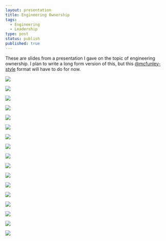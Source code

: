 ```yaml
---
layout: presentation
title: Engineering Ownership
tags:
  - Engineering
  - Leadership
type: post
status: publish
published: true
---
```


These are slides from a presentation I gave on the topic of engineering
ownership. I plan to write a long form version of this, but this
[@mcfunley-style](https://dotclub.club/) format will have to do for now.

![](/images/eng_ownership/01.png)

![](/images/eng_ownership/02.png)

![](/images/eng_ownership/03.png)

![](/images/eng_ownership/04.png)

![](/images/eng_ownership/05.png)

![](/images/eng_ownership/06.png)

![](/images/eng_ownership/07.png)

![](/images/eng_ownership/08.png)

![](/images/eng_ownership/09.png)

![](/images/eng_ownership/10.png)

![](/images/eng_ownership/11.png)

![](/images/eng_ownership/12.png)

![](/images/eng_ownership/13.png)

![](/images/eng_ownership/14.png)

![](/images/eng_ownership/15.png)

![](/images/eng_ownership/16.png)

![](/images/eng_ownership/17.png)

